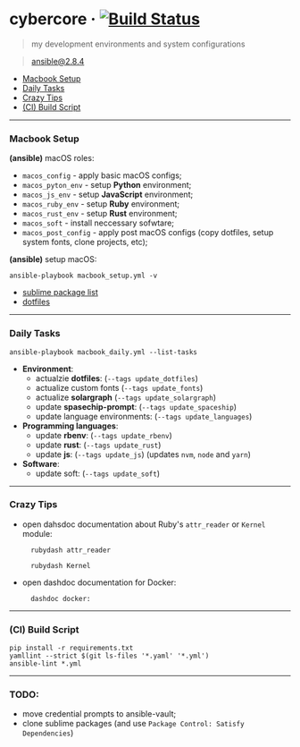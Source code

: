 # cybercore &middot; [![Build Status](https://travis-ci.org/0exp/cybercore.svg?branch=master)](https://travis-ci.org/0exp/cybercore)

> my development environments and system configurations

> ansible@2.8.4

- [Macbook Setup](#macbook-setup)
- [Daily Tasks](#daily-tasks)
- [Crazy Tips](#crazy-tips)
- [(CI) Build Script](#ci-build-script)

---

### Macbook Setup

**(ansible)** macOS roles:
  - `macos_config` - apply basic macOS configs;
  - `macos_pyton_env` - setup **Python** environment;
  - `macos_js_env` - setup **JavaScript** environment;
  - `macos_ruby_env` - setup **Ruby** environment;
  - `macos_rust_env` - setup **Rust** environment;
  - `macos_soft` - install neccessary sofwtare;
  - `macos_post_config` - apply post macOS configs (copy dotfiles, setup system fonts, clone projects, etc);

**(ansible)** setup macOS:
```shell
ansible-playbook macbook_setup.yml -v
```

- [sublime package list](dotfiles/sublime/packages.md)
- [dotfiles](dotfiles)

---

### Daily Tasks

```shell
ansible-playbook macbook_daily.yml --list-tasks
```

- **Environment**:
  - actualzie **dotfiles**: (`--tags update_dotfiles`)
  - actualize custom fonts (`--tags update_fonts`)
  - actualize **solargraph** (`--tags update_solargraph`)
  - update **spasechip-prompt**: (`--tags update_spaceship`)
  - update language environments: (`--tags update_languages`)
- **Programming languages**:
  - update **rbenv**: (`--tags update_rbenv`)
  - update **rust**: (`--tags update_rust`)
  - update **js**: (`--tags update_js`) (updates `nvm`, `node` and `yarn`)
- **Software**:
  - update soft: (`--tags update_soft`)

---

### Crazy Tips

- open dahsdoc documentation about Ruby's `attr_reader` or `Kernel` module:
  ```shell
    rubydash attr_reader
  ```
  ```shell
    rubydash Kernel
  ```

- open dashdoc documentation for Docker:
  ```shell
    dashdoc docker:
  ```

---

### (CI) Build Script

```shell
pip install -r requirements.txt
yamllint --strict $(git ls-files '*.yaml' '*.yml')
ansible-lint *.yml
```

---

### TODO:

- move credential prompts to ansible-vault;
- clone sublime packages (and use `Package Control: Satisfy Dependencies`)
